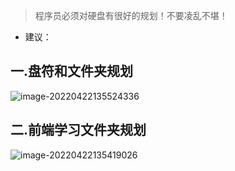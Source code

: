 > 程序员必须对硬盘有很好的规划！不要凌乱不堪！

+ 建议：

## 一.盘符和文件夹规划

![image-20220422135524336](https://md-1259458491.cos.ap-nanjing.myqcloud.com/teach/assets/image-20220422135524336.png)

## 二.前端学习文件夹规划

![image-20220422135419026](https://md-1259458491.cos.ap-nanjing.myqcloud.com/teach/assets/image-20220422135419026.png)